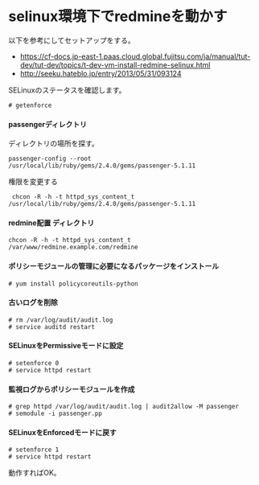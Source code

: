 # selinux環境下でredmineを動かす

以下を参考にしてセットアップをする。
* https://cf-docs.jp-east-1.paas.cloud.global.fujitsu.com/ja/manual/tut-dev/tut-dev/topics/t-dev-vm-install-redmine-selinux.html
* http://seeku.hateblo.jp/entry/2013/05/31/093124


SELinuxのステータスを確認します。
```
# getenforce
```


#### passengerディレクトリ

ディレクトリの場所を探す。
```
passenger-config --root
/usr/local/lib/ruby/gems/2.4.0/gems/passenger-5.1.11
```


権限を変更する
```
 chcon -R -h -t httpd_sys_content_t  /usr/local/lib/ruby/gems/2.4.0/gems/passenger-5.1.11
```




#### redmine配置 ディレクトリ
```
chcon -R -h -t httpd_sys_content_t  /var/www/redmine.example.com/redmine
```




#### ポリシーモジュールの管理に必要になるパッケージをインストール
```
# yum install policycoreutils-python
```



#### 古いログを削除

```
# rm /var/log/audit/audit.log
# service auditd restart

```


#### SELinuxをPermissiveモードに設定
```
# setenforce 0
# service httpd restart
```


#### 監視ログからポリシーモジュールを作成
```
# grep httpd /var/log/audit/audit.log | audit2allow -M passenger
# semodule -i passenger.pp
```


#### SELinuxをEnforcedモードに戻す
```
# setenforce 1
# service httpd restart
```


動作すればOK。









